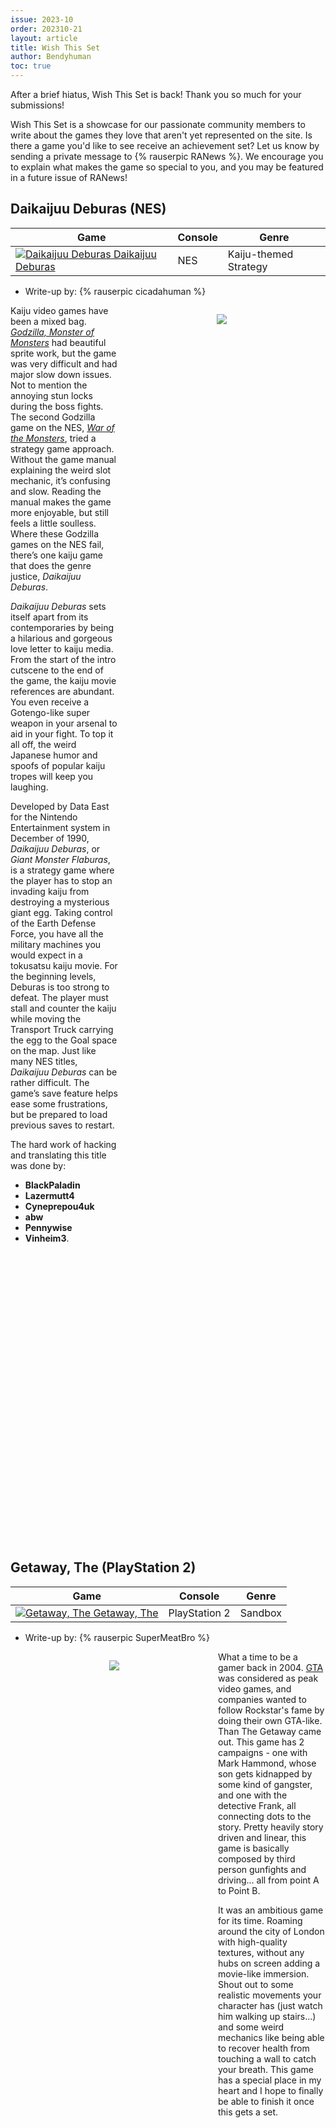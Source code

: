 ```yaml
---
issue: 2023-10
order: 202310-21
layout: article
title: Wish This Set
author: Bendyhuman
toc: true
---
```


After a brief hiatus, Wish This Set is back! Thank you so much for your submissions!

Wish This Set is a showcase for our passionate community members to write about the games they love that aren't yet represented on the site. Is there a game you'd like to see receive an achievement set? Let us know by sending a private message to {% rauserpic RANews %}. We encourage you to explain what makes the game so special to you, and you may be featured in a future issue of RANews!

## Daikaijuu Deburas (NES)

| Game                                                                                                                                                                                                                                                  | Console | Genre                 |
| ----------------------------------------------------------------------------------------------------------------------------------------------------------------------------------------------------------------------------------------------------- | ------- | --------------------- |
| <a class="gameicon-link" href="https://retroachievements.org/game/7923" target="_blank" rel="noopener"> <img class="gameicon" src="https://media.retroachievements.org/Images/079295.png" alt="Daikaijuu Deburas"> <span>Daikaijuu Deburas</span></a> | NES     | Kaiju-themed Strategy |

* Write-up by: {% rauserpic cicadahuman %}

<figure style="text-align:center;float:right;width:50%;height:50%">
<img src="https://media.retroachievements.org/Images/019324.png">
<figcaption></figcaption>
</figure>

Kaiju video games have been a mixed bag. _[Godzilla, Monster of Monsters](https://retroachievements.org/game/1714)_ had beautiful sprite work, but the game was very difficult and had major slow down issues. Not to mention the annoying stun locks during the boss fights. The second Godzilla game on the NES, _[War of the Monsters](https://retroachievements.org/game/1713)_, tried a strategy game approach. Without the game manual explaining the weird slot mechanic, it’s confusing and slow. Reading the manual makes the game more enjoyable, but still feels a little soulless. Where these Godzilla games on the NES fail, there’s one kaiju game that does the genre justice, _Daikaijuu Deburas_.

_Daikaijuu Deburas_ sets itself apart from its contemporaries by being a hilarious and gorgeous love letter to kaiju media. From the start of the intro cutscene to the end of the game, the kaiju movie references are abundant. You even receive a Gotengo-like super weapon in your arsenal to aid in your fight. To top it all off, the weird Japanese humor and spoofs of popular kaiju tropes will keep you laughing.

Developed by Data East for the Nintendo Entertainment system in December of 1990, _Daikaijuu Deburas_, or _Giant Monster Flaburas_, is a strategy game where the player has to stop an invading kaiju from destroying a mysterious giant egg. Taking control of the Earth Defense Force, you have all the military machines you would expect in a tokusatsu kaiju movie. For the beginning levels, Deburas is too strong to defeat. The player must stall and counter the kaiju while moving the Transport Truck carrying the egg to the Goal space on the map. Just like many NES titles, _Daikaijuu Deburas_ can be rather difficult. The game’s save feature helps ease some frustrations, but be prepared to load previous saves to restart.

The hard work of hacking and translating this title was done by:
- **BlackPaladin**
- **Lazermutt4**
- **Cyneprepou4uk**
- **abw**
- **Pennywise**
- **Vinheim3**.

<br clear="right"/>

## Getaway, The (PlayStation 2)

| Game                                                                                                                                                                                                                                        | Console       | Genre   |
| ------------------------------------------------------------------------------------------------------------------------------------------------------------------------------------------------------------------------------------------- | ------------- | ------- |
| <a class="gameicon-link" href="https://retroachievements.org/game/2737" target="_blank" rel="noopener"> <img class="gameicon" src="https://media.retroachievements.org/Images/078954.png" alt="Getaway, The"> <span>Getaway, The</span></a> | PlayStation 2 | Sandbox |

* Write-up by: {% rauserpic SuperMeatBro %}

<figure style="text-align:center;float:left;width:50%;height:50%">
<img src="https://cdn.mobygames.com/screenshots/15647584-the-getaway-playstation-2-no-ammo-meter-health-meter-or-maps-thi.png">
<figcaption></figcaption>
</figure>

What a time to be a gamer back in 2004. [GTA](https://retroachievements.org/game/9278) was considered as peak video games, and companies wanted to follow Rockstar's fame by doing their own GTA-like. Than The Getaway came out. This game has 2 campaigns - one with Mark Hammond, whose son gets kidnapped by some kind of gangster, and one with the detective Frank, all connecting dots to the story. Pretty heavily story driven and linear, this game is basically composed by third person gunfights and driving... all from point A to Point B.

It was an ambitious game for its time. Roaming around the city of London with high-quality textures, without any hubs on screen adding a movie-like immersion. Shout out to some realistic movements your character has (just watch him walking up stairs...) and some weird mechanics like being able to recover health from touching a wall to catch your breath. This game has a special place in my heart and I hope to finally be able to finish it once this gets a set.

<br clear="left"/>

## War of the Monsters (PlayStation 2)

| Game                                                                                                                                                                                                                                                       | Console       | Genre                                                                                                    |
| ---------------------------------------------------------------------------------------------------------------------------------------------------------------------------------------------------------------------------------------------------------- | ------------- | -------------------------------------------------------------------------------------------------------- |
| <a class="gameicon-link" href="https://retroachievements.org/game/21174" target="_blank" rel="noopener"> <img class="gameicon" src="https://media.retroachievements.org/Images/066318.png" alt="War of the Monsters"> <span>War of the Monsters</span></a> | PlayStation 2 | [Action](https://retroachievements.org/game/839), [3D Fighting](https://retroachievements.org/game/8359) |

* Write-up by: {% rauserpic EthGoesBOOM %}

<figure style="text-align:center;float:right;width:50%;height:50%">
<img src="https://media.retroachievements.org/Images/066321.png">
<figcaption></figcaption>
</figure>

War of the Monsters is a hidden gem on the PS2. It's a 3D fighting game that parodies a bunch of classic monster movies like King Kong, Godzilla and The Deadly Mantis. The player selects one of the many monster characters in the game who then engage in a violent and chaotic brawl with other monsters in a nearby metropolis, crushing buildings and destroying civilization in the process. Each character has its own abilities and you're able to use cars and other objects as projectiles, alongside the classic gameplay of just beating the crap outta each other. The game has a wide variety of modes such as the story mode, vs mode, minigames, free-for-all, endurance mode, and sudden death. It also has a ton of unlockable content like characters, skins, levels, and modes.

Due to the decent amount of content the game offers, there are a lot of achievement possibilities such as various ones for completing levels in the story mode, beating bosses in the story mode, finishing the story mode, unlocking the locked characters, skins, levels, and minigames, winning a certain amount of games with each monster, throwing a certain amount of each projectile like cars etc, winning every minigame, winning a match in every level, winning in Free-for-all, Sudden Death, Endurance, etc. It would be great to see this underrated classic get some love.

<br clear="right"/>

## Corvette (PlayStation 2)

| Game                                                                                                                                                                                                                                 | Console       | Genre                                              |
| ------------------------------------------------------------------------------------------------------------------------------------------------------------------------------------------------------------------------------------ | ------------- | -------------------------------------------------- |
| <a class="gameicon-link" href="https://retroachievements.org/game/20773" target="_blank" rel="noopener"> <img class="gameicon" src="https://media.retroachievements.org/Images/076260.png" alt="Corvette"> <span>Corvette</span></a> | PlayStation 2 | [Racing](https://retroachievements.org/game/14240) |

* Write-up by: {% rauserpic AstrodomeKid %}

<figure style="text-align:center;float:left;width:50%;height:50%">
<img src="https://media.retroachievements.org/Images/076066.png">
<figcaption></figcaption>
</figure>

This was an arcade/sim racer published by Global Star Software and developed by Steel Monkeys. Originally released for PC in 2003 (and later ported to PS2) to celebrate the legendary namesake's 50th Anniversary, it allowed fans to drive almost every Corvette ever made at the time, including standard models, limited editions, race models, and even police models.

It has both an arcade mode and a career mode, each with an Amateur mode where you race all the standard Corvettes throughout the years and a Professional mode for the special models. Arcade mode as you can imagine is a no-frills mode that lets you race in any order you want, while Career mode uses a more linear path where winning races unlocks upgrades to enhance your Corvette's performance. In addition, it has five unlockable special modes where you can take on time trials, one-on-one, endurance races, etc. And by completing modes or winning every race within a specific generation in arcade or career, you will unlock trophies and movies honoring your accomplishments. And this trophy system would work great as inspiration for devs to create achievements on the site.

I wouldn't call this game a masterpiece, but I like it nonetheless, especially with all the childhood memories I have of it. If you're a Corvette fan like me or just have a thing for racing games, definitely give this one a shot.

<br clear="left"/>

## Bonk's Revenge (Game Boy)

| Game                                                                                                                                                                                                                                            | Console  | Genre       |
| ----------------------------------------------------------------------------------------------------------------------------------------------------------------------------------------------------------------------------------------------- | -------- | ----------- |
| <a class="gameicon-link" href="https://retroachievements.org/game/7598" target="_blank" rel="noopener"> <img class="gameicon" src="https://media.retroachievements.org/Images/051633.png" alt="Bonk's Revenge"> <span>Bonk's Revenge</span></a> | Game Boy | Platforming |

* Writeup by: {% rauserpic AfroRyan %}

<figure style="text-align:center;float:right;width:50%;height:50%">
<img src="https://media.retroachievements.org/Images/051632.png">
<figcaption></figcaption>
</figure>

[Bonk's Revenge](https://retroachievements.org/game/2280) is a fantastic PC Engine game. One may assume that Bonk's Revenge on Game Boy is a watered down port of said fantastic game. That assumption would be wrong, however. I wouldn't blame you, though; in Japan, the GB spinoff games are titled "GB Genjin", a pun off the original Japanese "PC Genjin", itself a pun on "PC Engine" (they rhyme of course, but for full context, in Japanese, "genjin" roughly translates to "primative man" or "cave man"). So in Japan, it was understood that GB Genjin 2 was not a handheld port of PC Genjin 2, but instead a sequel to "GB Genjin", the names of which imply a subseries as opposed to shrunken GB ports. To further complicate/confuse the matter, in America the 1st GB game was simply called "[Bonk's Adventure](https://retroachievements.org/game/5205)", but to reiterate, that GB game is entirely different from the PCE/TG-16 original. That's not even touching the European name of the franchise, "BC Kid", and the extra layer of confusion that entails. Now that we have the confusing naming history out of the way, let me get into the meat of why I wish this had a set.

Bonk's Revenge GB has unique costume power-ups for Bonk to wear, which drastically change the way a player interacts with a level. In fact, some areas can only be accessed with specific costumes. Many of these revolve around "stealth Bonk", who is very clearly meant to be a thief. That form can access doors only available to him, and can lead to treasure or to jail, where some of your smileys are taken away. The other forms come with their own abilities, of course, but I'll spare you the details. All said, it's obvious that Bonk's Revenge GB is the true predecessor to [Super Bonk 2](https://retroachievements.org/game/3755) (which came out a year later), which utilizes a very similar costume/powerup system. The core Bonk gameplay remains intact; jumping and attacking in rapid succession allows Bonk to stay in the air longer, and many platforming challenges and optimizations come as a result. The series' reputation for happy, catchy tunes isn't sullied here either; Bonk's Revenge GB is full of hummable tunes.

Progression achievements are obvious enough for a level-based platformer, but many custom challenges could be conceived with the costumes. There's also the standard smiley collectable challenges that would encourage full level exploration. We can't forget the minigame where you fight some sort of cyborg-Bonk with a time limit which could easily have a cheevo or two designed around it. Overall, a fun, balanced set could be easily concocted given the content of this surprisingly robust and original Game Boy entry of the Bonk series...or should I say PC Genjin...or BC Kid...

<br clear="right"/>

## Fossil Fighters (Nintendo DS)

| Game                                                                                                                                                                                                                                               | Console     | Genre                                                       |
| -------------------------------------------------------------------------------------------------------------------------------------------------------------------------------------------------------------------------------------------------- | ----------- | ----------------------------------------------------------- |
| <a class="gameicon-link" href="https://retroachievements.org/game/16493" target="_blank" rel="noopener"> <img class="gameicon" src="https://media.retroachievements.org/Images/046273.png" alt="Fossil Fighters"> <span>Fossil Fighters</span></a> | Nintendo DS | [Role-Playing Game](https://retroachievements.org/game/902) |

* Writeup by: {% rauserpic yuvi3000 %}

<figure style="text-align:center;float:left;width:50%;height:50%">
<img src="https://media.retroachievements.org/Images/075856.png">
<figcaption></figcaption>
</figure>

I never had any consoles growing up. I got by with cheap PC games on the family computer and emulating what I could. I've always been a Nintendo fan and a fan of prehistoric creatures. Pokémon was one of my favourite gaming franchises early on and I learned a lot about RPGs and the creature-collecting vibe from that. So when I found out that a new creature-collecting RPG came out where you used dinosaurs to battle, I was more than excited! Sadly, I was not able to get a Nintendo DS and eventually gave up trying to emulate it on my potato family computer... until years later I was able to get a pretty decent smartphone.

Emulating DS games was something I immediately loved and I finally rushed to try out Fossil Fighters. I loved every moment of it. From the use of many of the most interesting and even lesser-known prehistoric creatures, to the great humour in the game, to the addictive gameplay, I had a blast. I was so excited that you actually got to dig up fossils from scratch and resurrect your own creatures. And when you clean the fossils, the dust even clouds up the screen so that it becomes more difficult to continue cleani- OH MY GOD, YOU CAN BLOW THE DUST OFF THE SCREEN USING THE MICROPHONE! This blew my mind at the time and won me over even more.

Seriously, though, for a family-friendly game, I thoroughly enjoyed the wacky story, the gameplay, the memorable characters, side-quests and Vivosaurs. There's a lot of fun in the dialogue and the in-game descriptions, I was surprised by some unexpected parts of the story, and all the way through, I could never shake how underrated this game was. If you're a fan of family-friendly RPGs, anything prehistoric, sci-fi nonsense, silly humour and a focus on exploration, leveling up and perfecting your techniques, I'm sure there's something for you here. I certainly hope more gamers check this one out, so please can we get a completed set for this game so I can play it through again?

<br clear="left"/>

## Petz: Catz 2 \| Petz: Dogz 2 (PlayStation 2)

| Game                                                                                                                                                                                                                                                                         | Console       | Genre                                                |
| ---------------------------------------------------------------------------------------------------------------------------------------------------------------------------------------------------------------------------------------------------------------------------- | ------------- | ---------------------------------------------------- |
| <a class="gameicon-link" href="https://retroachievements.org/game/21954" target="_blank" rel="noopener"> <img class="gameicon" src="https://media.retroachievements.org/Images/000001.png" alt="Petz: Catz 2 \| Petz: Dogz 2"> <span>Petz: Catz 2 \| Petz: Dogz 2</span></a> | PlayStation 2 | [Adventure](https://retroachievements.org/game/2700) |

* Writeup by: {% rauserpic Guinea %}

<figure style="text-align:center;float:right;width:50%;height:50%">
<img src="https://m.media-amazon.com/images/I/51F5RQdYUtL._SX425_.jpg">
<figcaption></figcaption>
</figure>

Petz: Catz 2/Dogz 2 are two games that are very different when it comes to the Catz/Dogz series. Instead of the usual pet management style game, you take control of one of 40 breeds of cat/dog and go on an adventure around South Pawville. The primary objective of the game is to stop an evil wolf named Ivlet from wreaking havoc on the island and potentially destroying the world.

Throughout the adventure you meet and interact with different characters across different locations such as Dolphin Coast, Lappy Lake, and Whisker Woods. There are lots of tasks & minigames to complete which unlock the areas and various items which help you progress along the way. You can also catch butterflies, insects, and fishes which can be sold for gold which allows to buy different clothing and accessories to really make your dog/cat look epic!

The game offers a mix of exploration, combat against hostile creatures, and puzzle-solving elements which overall makes it a really fun game and deserving of achievements.

<br clear="right"/>

## Puyo Puyo 7 (Nintendo DS)

| Game                                                                                                                                                                                                                                       | Console     | Genre  |
| ------------------------------------------------------------------------------------------------------------------------------------------------------------------------------------------------------------------------------------------ | ----------- | ------ |
| <a class="gameicon-link" href="https://retroachievements.org/game/14821" target="_blank" rel="noopener"> <img class="gameicon" src="https://media.retroachievements.org/Images/000001.png" alt="Puyo Puyo 7"> <span>Puyo Puyo 7</span></a> | Nintendo DS | Puzzle |

* Writeup by: {% rauserpic Lilpaulo3232 %}

<figure style="text-align:center;float:left;width:50%;height:50%">
<img src="https://media.retroachievements.org/Images/076625.png">
<figcaption></figcaption>
</figure>

Puyo Puyo 7, as the name implies, is the seventh mainline entry in the [Puyo Puyo](https://retroachievements.org/game/5880) series, AKA one of my favorite video game franchises ever. Rather than taking place in a fantasy setting like in the previous six games, it takes place in a world similar to the real world. The main story follows a school girl named Ringo and her mission to try and stop Puyo from flooding her world. Five new characters and a new game mode called "Transformation" which serves as the main focus of the game were all introduced into the series. In Transformation mode, you can transform into either an adult or a childlike form and your board will change size and behavior according to the form you have transformed to for a limited amount of time before returning back to normal.

I would very much like to see another Puyo Puyo game on this site, regardless of which one it is. As I have mentioned it is one of my favorite video game franchises ever and it holds a rather special place in my heart right next to a certain Japanese bullet hell series. I look forward to seeing a decently challenging, but not ridiculously difficult set for this mainline series game.

<br clear="left"/>

## Madou Monogatari I (Mega Drive)

| Game                                                                                                                                                                                                                                                    | Console    | Genre                                                    |
| ------------------------------------------------------------------------------------------------------------------------------------------------------------------------------------------------------------------------------------------------------- | ---------- | -------------------------------------------------------- |
| <a class="gameicon-link" href="https://retroachievements.org/game/2392" target="_blank" rel="noopener"> <img class="gameicon" src="https://media.retroachievements.org/Images/068517.png" alt="Madou Monogatari I"> <span>Madou Monogatari I</span></a> | Mega Drive | [Dungeon Crawl](https://retroachievements.org/game/5976) |

* Write-up by: {% rauserpic PlugMeister %}

<figure style="text-align:center;float:right;width:50%;height:50%">
<img src="https://media.retroachievements.org/Images/071492.png">
<figcaption></figcaption>
</figure>

I'm sure that many of you are familiar with Compile's long-running [Puyo Puyo](https://retroachievements.org/game/5880) franchise of puzzle games, but how many of you are aware that it's actually a spin-off? Enter [Madou Monogatari](https://retroachievements.org/game/8855) (commonly translated as "Sorcery Saga"), a series of dungeon crawlers that began on Japanese home computers, starring none other than Arle Nadja herself as she makes her way through magic school and beyond. The main draw of these games is that they're RPGs without the numbers - your health, magic, and level are all purposefully hidden from you, forcing you to rely solely on visuals, sound, and text to determine the status of both yourself and the many foes you'll cross paths with. (The status of your wallet, however, is an exception!) While this may sound extremely daunting at first, the same colorful, whimsical cast of characters that would later appear in the Puyo Puyo games are still present to keep things varied, upbeat, and fun, such as Carbuncle, Drago, Suketodara, and many more!

I chose the Mega Drive version of the first game for this write-up for a variety of reasons, the most important being that it received a wonderful fan translation by LIPEMCO! Translations in 2020, a group known for doing excellent work on translations for both Madou Monogatari and other games. The second is that this version of the game has many things that make it unique from all other versions, such as digitized voice clips for every(!) character, and even some completely new characters. The most significant change, however, is the combat: although the games in this series are primarily turn-based, the Mega Drive version ditches this entirely in favor of much more action-oriented real-time battles from a side perspective, and plays almost like a fighting game in certain aspects - you'll often find yourself jumping to avoid attacks, blocking to reduce damage, and using directional inputs to cast spells. Last but not least, this game holds the important distinction of being the very last official release for the Mega Drive in Japan - the Saturn had already been out for well over a year, and the Nintendo 64 would hit store shelves just three months later!

Will this 16-bit obscurity finally get the recognition it deserves by getting a set? Will Arle be able to make it through the Magic Tower in one piece - but more importantly, will she be able to pass, or even ace, her final exam at magic school? Should a kindergartner really be drinking something called "Wizard Wine"? The answers to these questions are in your hands, RA community! Gao - er, go for it!

## It's Mr. Pants (Game Boy Advance)

| Game                                                                                                                                                                                                                                            | Console          | Genre  |
| ----------------------------------------------------------------------------------------------------------------------------------------------------------------------------------------------------------------------------------------------- | ---------------- | ------ |
| <a class="gameicon-link" href="https://retroachievements.org/game/2520" target="_blank" rel="noopener"> <img class="gameicon" src="https://media.retroachievements.org/Images/075238.png" alt="It's Mr. Pants"> <span>It's Mr. Pants</span></a> | Game Boy Advance | Puzzle |

* Writeup by: {% rauserpic WarioFan63 %}

<figure style="text-align:center;float:left;width:50%;height:50%">
<img src="https://media.retroachievements.org/Images/075237.png">
<figcaption></figcaption>
</figure>

If you were an avid follower of [Rare](https://retroachievements.org/game/8410)'s internet presence in the late 90's and early 2000s, you might recall they had a mascot character of sorts in Mr. Pants, a stick figure-esque character parading around in nothing but a bowler hat and red underwear. If you weren't logging on every month or so to see the latest in their Scribes, you might be familiar with this delightful fellow making cameos in [Jet Force Gemini](https://retroachievements.org/game/30) and [Banjo-Tooie](https://retroachievements.org/game/10211). Though the fans would send their love of Mr. Pants to Rare in the form of fan art and even the occasional fan game, this inside joke would eventually become an outside joke with his own GBA game in 2004.

What was once intended to be a Donkey Kong puzzle game eventually got repurposed to star Mr. Pants a couple years after Rare was sold to Microsoft. The purpose of the game is to create squares and rectangles that are composed of at least six blocks. The blocks don't fall, so you can slap these squares anywhere on the board where you've got space. The shapes all need to be one matching color, but if your shape is looking like it's not going to become a smooth square anytime soon, you can overlay a block of another color on top of the problematic parts to help round things out.

In Marathon mode, you'll need to keep making squares until the time runs out before a purple crayon snake spirals through your entire board. Making squares will push back the snake to help you survive until the end. Wipeout mode has various uncompleted blocks scattered over the screen with the goal being to pull from what the game gives you to build them into a proper square and clear the board. And naturally for a game like this is a puzzle mode, where you use a predetermined queue of blocks to solve the various shapes that Mr. Pants throws your way.

The game has a basic enough framework to kickstart achievements from, with trophies handed out when you beat each mode on each difficulty with harder difficulties waiting in the wings. Puzzle mode also throws some new artwork that gets unlocked in a gallery for every 5 stages you complete. If you need someone to host a puzzle game while singing along to the music and chatting away at you the entire time, then the answer is clear: It's Mr. Pants!

<br clear="left"/>
